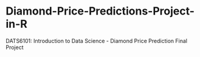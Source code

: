 # Diamond-Price-Predictions-Project-in-R
DATS6101: Introduction to Data Science - Diamond Price Prediction Final Project
